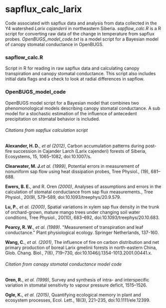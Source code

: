 # sapflux_calc_larix

Code associated with sapflux data and analysis from data collected in the Y4 watershed _Larix cajanderii_ in northeastern Siberia. _sapflow_calc.R_ is a R script for converting raw data of the change in temperature from sapflux probes. _OpenBUGS_model_code.txt_ is a model script for a Bayesian model of canopy stomatal conductance in OpenBUGS. 

### sapflow_calc.R
Script in R for reading in raw sapflux data and calculating canopy transpiration and canopy stomatal conductance. This script also includes initial data flags and a check to look at radial differences in sapflow.



### OpenBUGS_model_code
OpenBUGS model script for a Bayesian model that combines two phenomonological models describing canopy stomatal conductance. A sub model for a stochastic estimation of the influence of antecedent precipitation on stomatal behavior is included. 

###### Citations from sapflux calculation script

**Alexander, H. D.**, _et al_ _(2012)_, Carbon accumulation patterns during post-fire succession in Cajander Larch (Larix cajenderi) forests of Siberia, Ecosystems, 15, 1065–1082, doi:10.1007/s.

**Clearwater, M. J.**_et al._ _(1999)_, Potential errors in measurement of nonuniform sap flow using heat dissipation probes, Tree Physiol., (19), 681–688.


**Ewers, B. E.**, and R. Oren _(2000)_, Analyses of assumptions and errors in the calculation of stomatal conductance from sap flux measurements., Tree Physiol., 20(9), 579–589, doi:10.1093/treephys/20.9.579.

**Lu, P.**, _et al._ _(2000)_, Spatial variations in xylem sap flux density in the trunk of orchard-grown, mature mango trees under changing soil water conditions, Tree Physiol., 20(10), 683–692, doi:10.1093/treephys/20.10.683.

**Pearcy, R. W.**, _et al._ _(1989)_. "Measurement of transpiration and leaf conductance." Plant physiological ecology. Springer Netherlands, 137-160.

**Wang, C.**, _et al._ _(2001)_, The influence of fire on carbon distribution and net primary production of boreal Larix gmelinii forests in north-eastern China, Glob. Chang. Biol., 7(6), 719–730, doi:10.1046/j.1354-1013.2001.00441.x.

###### Citation from canopy stomatal conductance model code

**Oren, R.**, _et al._ _(1999)_, Survey and synthesis of intra- and interspecific variation in stomatal sensitivity to vapour pressure deficit, 1515–1526.

**Ogle, K.**, _et al._ _(2015)_, Quantifying ecological memory in plant and ecosystem processes, Ecol. Lett., 18(3), 221–235, doi:10.1111/ele.12399.
